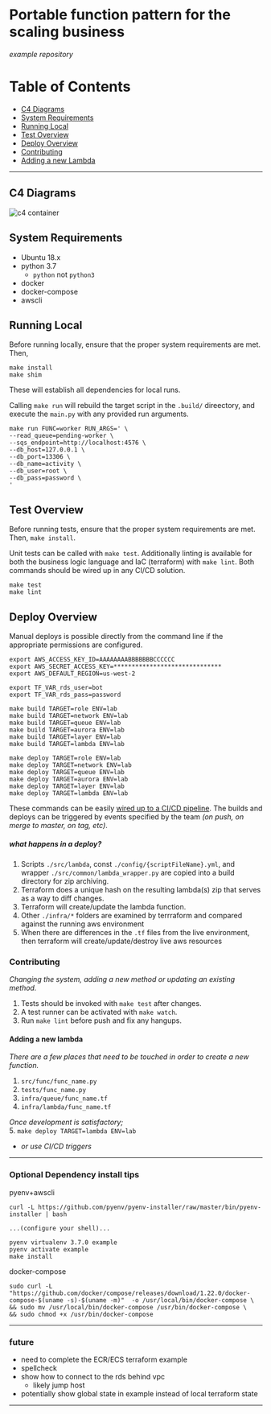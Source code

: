 # Portable function pattern for the scaling business
_example repository_

# Table of Contents

* [C4 Diagrams](#c4-diagrams)
* [System Requirements](#system-requirements)
* [Running Local](#running-local)
* [Test Overview](#test-overview)
* [Deploy Overview](#deploy-overview)
* [Contributing](#contributing)
* [Adding a new Lambda](#adding-a-new-lambda)

-----

## C4 Diagrams
![c4 container](https://s3.amazonaws.com/shondiaz.com/img/c4/example-pub-sub-etl-container.png)


## System Requirements
- Ubuntu 18.x
- python 3.7
  - `python` not `python3`
- docker
- docker-compose
- awscli

## Running Local
Before running locally, ensure that the proper system requirements are met.
Then,
```
make install
make shim
```
These will establish all dependencies for local runs.

Calling `make run` will rebuild the target script in the `.build/` direectory, 
and execute the `main.py` with any provided run arguments.

```
make run FUNC=worker RUN_ARGS=' \
--read_queue=pending-worker \
--sqs_endpoint=http://localhost:4576 \
--db_host=127.0.0.1 \
--db_port=13306 \
--db_name=activity \
--db_user=root \
--db_pass=password \
'
```

## Test Overview
Before running tests, ensure that the proper system requirements are met. 
Then, `make install`.

Unit tests can be called with `make test`.
Additionally linting is available for both the business logic language and IaC (terraform) with `make lint`.
Both commands should be wired up in any CI/CD solution.

```
make test
make lint
```


## Deploy Overview
Manual deploys is possible directly from the command line if the appropriate permissions are configured.

```
export AWS_ACCESS_KEY_ID=AAAAAAAABBBBBBBCCCCCC
export AWS_SECRET_ACCESS_KEY=******************************
export AWS_DEFAULT_REGION=us-west-2

export TF_VAR_rds_user=bot
export TF_VAR_rds_pass=password
```

```
make build TARGET=role ENV=lab
make build TARGET=network ENV=lab
make build TARGET=queue ENV=lab
make build TARGET=aurora ENV=lab
make build TARGET=layer ENV=lab
make build TARGET=lambda ENV=lab

make deploy TARGET=role ENV=lab
make deploy TARGET=network ENV=lab
make deploy TARGET=queue ENV=lab
make deploy TARGET=aurora ENV=lab
make deploy TARGET=layer ENV=lab
make deploy TARGET=lambda ENV=lab
```

These commands can be easily [wired up to a CI/CD pipeline](./.circleci/config.yml).
The builds and deploys can be triggered by events specified by the team _(on push, on merge to master, on tag, etc)_.

##### what happens in a deploy?

1. Scripts `./src/lambda`, const `./config/{scriptFileName}.yml`, and wrapper `./src/common/lambda_wrapper.py` are copied into a build directory for zip archiving.
2. Terraform does a unique hash on the resulting lambda(s) zip that serves as a way to diff changes.
3. Terraform will create/update the lambda function.
4. Other `./infra/*` folders are examined by terrraform and compared against the running aws environment
5. When there are differences in the `.tf` files from the live environment, then terraform will create/update/destroy live aws resources


### Contributing
_Changing the system, adding a new method or updating an existing method._

1. Tests should be invoked with `make test` after changes.
2. A test runner can be activated with `make watch`.
3. Run `make lint` before push and fix any hangups.


#### Adding a new lambda
_There are a few places that need to be touched in order to create a new function._

1. `src/func/func_name.py`
2. `tests/func_name.py`
3. `infra/queue/func_name.tf`
4. `infra/lambda/func_name.tf`

_Once development is satisfactory;_  
5. `make deploy TARGET=lambda ENV=lab`
  - _or use CI/CD triggers_


-----


### Optional Dependency install tips

pyenv+awscli
```
curl -L https://github.com/pyenv/pyenv-installer/raw/master/bin/pyenv-installer | bash

...(configure your shell)...

pyenv virtualenv 3.7.0 example
pyenv activate example
make install
```

docker-compose
```
sudo curl -L "https://github.com/docker/compose/releases/download/1.22.0/docker-compose-$(uname -s)-$(uname -m)"  -o /usr/local/bin/docker-compose \
&& sudo mv /usr/local/bin/docker-compose /usr/bin/docker-compose \
&& sudo chmod +x /usr/bin/docker-compose
```


-----


### future
  - need to complete the ECR/ECS terraform example
  - spellcheck
  - show how to connect to the rds behind vpc
    - likely jump host
  - potentially show global state in example instead of local terraform state

-----
